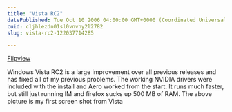 ```yaml
---
title: "Vista RC2"
datePublished: Tue Oct 10 2006 04:00:00 GMT+0000 (Coordinated Universal Time)
cuid: cljhlezdn01sl0vnvhy2l2782
slug: vista-rc2-122037714285

---
```


[Flipview](http://kurtn.vox.com/library/photo/6a00c22520821e8e1d00c2252b8e5a8e1d.html "Flipview")

Windows Vista RC2 is a large improvement over all previous releases and has fixed all of my previous problems. The working NVIDIA drivers were included with the install and Aero worked from the start. It runs much faster, but still just running IM and firefox sucks up 500 MB of RAM. The above picture is my first screen shot from Vista